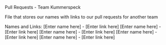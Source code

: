 Pull Requests - Team Kummerspeck

File that stores our names with links to our pull requests for another team

Names and Links:
[Enter name here] - [Enter link here]
[Enter name here] - [Enter link here]
[Enter name here] - [Enter link here]
[Enter name here] - [Enter link here]
[Enter name here] - [Enter link here]
